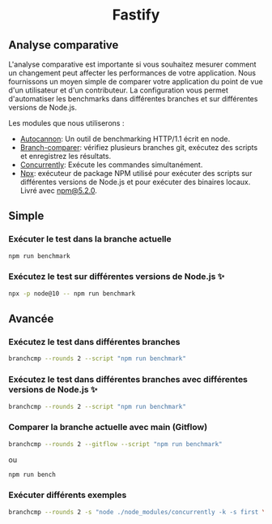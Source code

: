 <h1 align="center">Fastify</h1>

## Analyse comparative

L'analyse comparative est importante si vous souhaitez mesurer comment un changement peut affecter les performances de votre application. Nous fournissons un moyen simple de comparer votre application du point de vue d'un utilisateur et d'un contributeur. La configuration vous permet d'automatiser les benchmarks dans différentes branches et sur différentes versions de Node.js.

Les modules que nous utiliserons :

- [Autocannon](https://github.com/mcollina/autocannon): Un outil de benchmarking HTTP/1.1 écrit en node.
- [Branch-comparer](https://github.com/StarpTech/branch-comparer): vérifiez plusieurs branches git, exécutez des scripts et enregistrez les résultats.
- [Concurrently](https://github.com/kimmobrunfeldt/concurrently): Exécute les commandes simultanément.
- [Npx](https://github.com/npm/npx): exécuteur de package NPM utilisé pour exécuter des scripts sur différentes versions de Node.js et pour exécuter des binaires locaux. Livré avec npm@5.2.0.

## Simple

### Exécuter le test dans la branche actuelle

```sh
npm run benchmark
```

### Exécutez le test sur différentes versions de Node.js ✨

```sh
npx -p node@10 -- npm run benchmark
```

## Avancée

### Exécutez le test dans différentes branches

```sh
branchcmp --rounds 2 --script "npm run benchmark"
```

### Exécutez le test dans différentes branches avec différentes versions de Node.js ✨

```sh
branchcmp --rounds 2 --script "npm run benchmark"
```

### Comparer la branche actuelle avec main (Gitflow)

```sh
branchcmp --rounds 2 --gitflow --script "npm run benchmark"
```

ou

```sh
npm run bench
```

### Exécuter différents exemples

```sh
branchcmp --rounds 2 -s "node ./node_modules/concurrently -k -s first \"node ./examples/asyncawait.js\" \"node ./node_modules/autocannon -c 100 -d 5 -p 10 localhost:3000/\""
```
